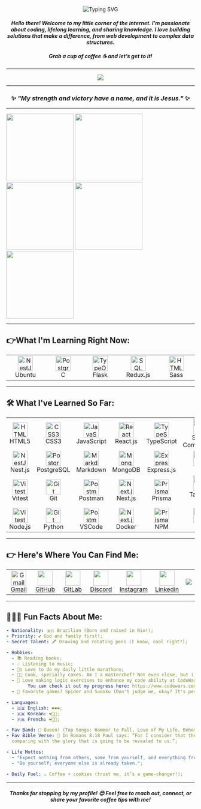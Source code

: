 <div align="center">
  <p align="center">
    <img src="https://readme-typing-svg.herokuapp.com?font=Fira+Code&size=24&pause=1000&color=F17EA1&width=670&lines=Hello,+World!+🗺+|+I'm+Isabelle+Moura;Full-Stack-Developer+|+Coder+|+Tech+Enthusiast" alt="Typing SVG" />
  </p>
  
####  _Hello there! Welcome to my little corner of the internet. I’m passionate about coding, lifelong learning, and sharing knowledge. I love building solutions that make a difference, from web development to complex data structures._
#### _Grab a cup of coffee ☕ and let’s get to it!_
</div>

---

<div align="center">
  <img src="https://cdn.discordapp.com/attachments/982051013454360579/1178875636450873395/Design_sem_nome__5_-removebg-preview.png?ex=6730ba3e&is=672f68be&hm=2d43fc46f1f9e6079d40c3ed162b51495dc2b5ec899b11c28fbf96d998d57c9b&"/> 
</div>

---

<div align="center">  
  
### ✨ *"My strength and victory have a name, and it is Jesus."* ✨
</div>

---

<div style=display: flex>
  <img height="180em" src="http://github-profile-summary-cards.vercel.app/api/cards/profile-details?username=Isabelle-Moura&theme=aura"/>
  <img height="180em" src="https://cdn.discordapp.com/attachments/982051013454360579/1170851361697562786/tenor.gif?ex=67308a0d&is=672f388d&hm=5214158aeea5443dfef5a128d41b451448a1bbe7d659093334f8dc14e923403c&"/>  
  <img height="180em" src="http://github-profile-summary-cards.vercel.app/api/cards/repos-per-language?username=Isabelle-Moura&theme=aura"/>
  <img height="180em" src="http://github-profile-summary-cards.vercel.app/api/cards/stats?username=Isabelle-Moura&theme=aura"/>  
  <img height="180em" src="https://github-readme-stats.vercel.app/api/top-langs/?username=Isabelle-Moura&theme=aura"/>  
</div>

<hr/>

## **👉What I'm Learning Right Now:**
<table align="center">
  <tr>
    <td align="center" width="96">
      <img src="https://skillicons.dev/icons?i=ubuntu" width="40" height="40" alt="NestJS" />
      <br>Ubuntu
    </td>
    <td align="center" width="96">
      <img src="https://skillicons.dev/icons?i=c" width="40" height="40" alt="PostgreSQL" />
      <br>C
    </td>
    <td align="center" width="96">
      <img src="https://skillicons.dev/icons?i=flask" width="40" height="40" alt="TypeORM" />
      <br>Flask
    </td>
    <td align="center" width="96">
      <img src="https://skillicons.dev/icons?i=redux" width="40" height="40" alt="SQL" />
      <br>Redux.js
    </td>
    <td align="center" width="96">
      <img src="https://skillicons.dev/icons?i=sass" width="40" height="40" alt="HTML5" />
      <br>Sass
    </td>
  </tr>
</table>

<hr/>

## 🛠️ **What I've Learned So Far:**
<table align="center">
  <tr>
    <td align="center" width="96">
      <img src="https://skillicons.dev/icons?i=html" width="40" height="40" alt="HTML5" />
      <br>HTML5
    </td>
    <td align="center" width="96">
      <img src="https://skillicons.dev/icons?i=css" width="40" height="40" alt="CSS3" />
      <br>CSS3
    </td>
    <td align="center" width="96">
      <img src="https://skillicons.dev/icons?i=js" width="40" height="40" alt="JavaScript" />
      <br>JavaScript
    </td>
    <td align="center" width="96">
      <img src="https://skillicons.dev/icons?i=react" width="40" height="40" alt="React" />
      <br>React.js
    </td>
    <td align="center" width="96">
      <img src="https://skillicons.dev/icons?i=ts" width="40" height="40" alt="TypeScript" />
      <br>TypeScript
    </td>
    <td align="center" width="96">
      <img src="https://skillicons.dev/icons?i=styledcomponents" width="40" height="40" alt="Styled Components" />
      <br>Styled Components
    </td>
  </tr>
  <tr>
    <td align="center" width="96">
      <img src="https://skillicons.dev/icons?i=nestjs" width="40" height="40" alt="NestJS" />
      <br>Nest.js
    </td>
    <td align="center" width="96">
      <img src="https://skillicons.dev/icons?i=postgres" width="40" height="40" alt="PostgreSQL" />
      <br>PostgreSQL
    </td>
    <td align="center" width="96">
      <img src="https://skillicons.dev/icons?i=markdown" width="40" height="40" alt="Markdown" />
      <br>Markdown
    </td>
    <td align="center" width="96">
      <img src="https://skillicons.dev/icons?i=mongodb" width="40" height="40" alt="MongoDB" />
      <br>MongoDB
    </td>
    <td align="center" width="96">
      <img src="https://skillicons.dev/icons?i=express" width="40" height="40" alt="Express.js" />
      <br>Express.js
    </td>
    <td align="center" width="96">
      <img src="https://skillicons.dev/icons?i=jest" width="40" height="40" alt="Jest" />
      <br>Jest
    </td>
  </tr>
  <tr>
    <td align="center" width="96">
      <img src="https://skillicons.dev/icons?i=vitest" width="40" height="40" alt="Vitest" />
      <br>Vitest
    </td>
    <td align="center" width="96">
      <img src="https://skillicons.dev/icons?i=git" width="40" height="40" alt="Git" />
      <br>Git
    </td>
    <td align="center" width="96">
      <img src="https://skillicons.dev/icons?i=postman" width="40" height="40" alt="Postman" />
      <br>Postman
    </td>
    <td align="center" width="96">
      <img src="https://skillicons.dev/icons?i=nextjs" width="40" height="40" alt="Next.js" />
      <br>Next.js
    </td>
    <td align="center" width="96">
      <img src="https://skillicons.dev/icons?i=prisma" width="40" height="40" alt="Prisma" />
      <br>Prisma
    </td>
    <td align="center" width="96">
      <img src="https://skillicons.dev/icons?i=tailwind" width="40" height="40" alt="Tailwind CSS" />
      <br>Tailwind CSS
    </td>
  </tr>
  <tr>
    <td align="center" width="96">
      <img src="https://skillicons.dev/icons?i=nodejs" width="40" height="40" alt="Vitest" />
      <br>Node.js
    </td>
    <td align="center" width="96">
      <img src="https://skillicons.dev/icons?i=python" width="40" height="40" alt="Git" />
      <br>Python
    </td>
    <td align="center" width="96">
      <img src="https://skillicons.dev/icons?i=vscode" width="40" height="40" alt="Postman" />
      <br>VSCode
    </td>
    <td align="center" width="96">
      <img src="https://skillicons.dev/icons?i=docker" width="40" height="40" alt="Next.js" />
      <br>Docker
    </td>
    <td align="center" width="96">
      <img src="https://skillicons.dev/icons?i=npm" width="40" height="40" alt="Prisma" />
      <br>NPM
    </td>
    <td align="center" width="96">
      <img src="https://skillicons.dev/icons?i=yarn" width="40" height="40" alt="Tailwind CSS" />
      <br>Yarn
    </td>
  </tr>
</table>

<hr/>

## **👉 Here's Where You Can Find Me:**
<table align="center">
  <tr>
    <td align="center" width="96">
      <a href="mailto:mourabisabelle@gmail.com" title="Send me a mail!">
        <img src="https://skillicons.dev/icons?i=gmail" width="40" height="40" alt="Gmail"/> 
        <br>Gmail
      </a>
    </td>
    <td align="center" width="96">
      <a  href="https://github.com/Isabelle-Moura?tab=repositories" target="_blank" title="Follow me and I'll follow back! And check out my projects." >
        <img target="_blank" src="https://skillicons.dev/icons?i=github" width="40" height="40" />
        <br>GitHub
      </a>
    </td>
    <td align="center" width="96">
      <a href="https://gitlab.com/Isabelle-Moura" target="_blank" title="Follow me and I'll follow back!" >
        <img src="https://skillicons.dev/icons?i=gitlab" width="40" height="40" />
        <br>GitLab
      </a>
    </td>
    <td align="center" width="96">
      <a href="https://www.instagram.com/isa_moura112/" target="_blank" title="Let's be buddies? My nickname is isa_m_b." >
        <img src="https://skillicons.dev/icons?i=discord" width="40" height="40" />
        <br>Discord
      </a>
    </td>
    <td align="center" width="96">
      <a href="https://www.instagram.com/isa_moura112/" target="_blank" title="Follow me and I'll follow back!" >
        <img src="https://skillicons.dev/icons?i=instagram" width="40" height="40" />
        <br>Instagram
      </a>
    </td>
    <td align="center" width="96">
      <a href="https://www.linkedin.com/in/isa-moura/" target="_blank" title="Connect with me!" >
        <img src="https://skillicons.dev/icons?i=linkedin" width="40" height="40" />
        <br>Linkedin
      </a>
    </td>
    <td>
      <a href="https://visitcount.itsvg.in">
        <img src="https://visitcount.itsvg.in/api?id=Isabelle-Moura&label=Profile%20Views&icon=5&pretty=true" />
      </a>
    </td>
  </tr>
</table>

<hr/>

## **🌌🐱‍👤 Fun Facts About Me:**
```yaml
- Nationality: 🇧🇷 Brazilian (Born and raised in Rio!);
- Priority: 💕 God and family first!;
- Secret Talent: 🖍 Drawing and rotating pens (I know, cool right?);

- Hobbies:
  - 📚 Reading books;
  - 🎶 Listening to music;
  - 🏃‍♀️ Love to do my daily little marathons;
  - 👩‍🍳 Cook, specially cakes. Am I a masterchef? Not even close, but i try;
  - 🧩 Love making logic exercises to enhance my code ability at CodeWars.
        You can check it out my progress here: https://www.codewars.com/users/Isabelle-Moura;
  - 🎲 Favorite games? Spider and Sudoku (Don't judge me, okay? It's perfectly normal);

- Languages:
  - 🇬🇧 English: ❤️❤️❤️;
  - 🇰🇷 Korean: ❤️🤍🤍;
  - 🇫🇷 French: ❤️🤍🤍;

- Fav Band: 🥁 Queen! (Top Songs: Hammer to Fall, Love of My Life, Bohemian Rhapsody);
- Fav Bible Verse: 🛐 In Romans 8:18 Paul says: “For I consider that the sufferings of this present time are not worth
  comparing with the glory that is going to be revealed to us.”;

- Life Mottos:
  - "Expect nothing from others, some from yourself, and everything from God.";
  - "Be yourself; everyone else is already taken.";

- Daily Fuel: ☕ Coffee + cookies (trust me, it’s a game-changer!);
```

---
<div align="center">
  
  #### _Thanks for stopping by my profile! 😊 Feel free to reach out, connect, or share your favorite coffee tips with me!_
</div>
